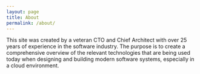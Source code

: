 ```yaml
---
layout: page
title: About
permalink: /about/
---
```


This site was created by a veteran CTO and Chief Architect with over 25 years of experience in the software industry. 
The purpose is to create a comprehensive overview of the relevant technologies that are being used today when designing and building modern software systems, especially in a cloud environment.
